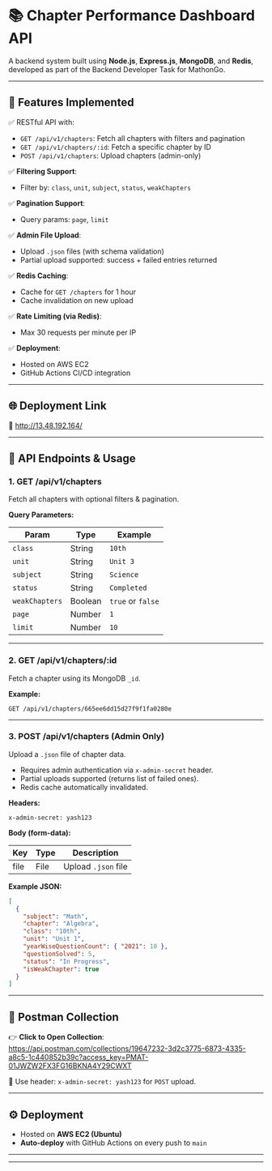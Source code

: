 
# 📚 Chapter Performance Dashboard API

A backend system built using **Node.js**, **Express.js**, **MongoDB**, and **Redis**, developed as part of the Backend Developer Task for MathonGo.

---

## 🚀 Features Implemented

✅ RESTful API with:
- `GET /api/v1/chapters`: Fetch all chapters with filters and pagination
- `GET /api/v1/chapters/:id`: Fetch a specific chapter by ID
- `POST /api/v1/chapters`: Upload chapters (admin-only)

✅ **Filtering Support**:
- Filter by: `class`, `unit`, `subject`, `status`, `weakChapters`

✅ **Pagination Support**:
- Query params: `page`, `limit`

✅ **Admin File Upload**:
- Upload `.json` files (with schema validation)
- Partial upload supported: success + failed entries returned

✅ **Redis Caching**:
- Cache for `GET /chapters` for 1 hour
- Cache invalidation on new upload

✅ **Rate Limiting (via Redis)**:
- Max 30 requests per minute per IP

✅ **Deployment**:
- Hosted on AWS EC2
- GitHub Actions CI/CD integration

---

## 🌐 Deployment Link

🔗 http://13.48.192.164/

---

## 🧪 API Endpoints & Usage

### 1. **GET /api/v1/chapters**

Fetch all chapters with optional filters & pagination.

**Query Parameters:**

| Param          | Type    | Example        |
|----------------|---------|----------------|
| `class`        | String  | `10th`         |
| `unit`         | String  | `Unit 3`       |
| `subject`      | String  | `Science`      |
| `status`       | String  | `Completed`    |
| `weakChapters` | Boolean | `true` or `false` |
| `page`         | Number  | `1`            |
| `limit`        | Number  | `10`           |

---

### 2. **GET /api/v1/chapters/:id**

Fetch a chapter using its MongoDB `_id`.

**Example:**

```
GET /api/v1/chapters/665ee6dd15d27f9f1fa0280e
```

---

### 3. **POST /api/v1/chapters** (Admin Only)

Upload a `.json` file of chapter data.

- Requires admin authentication via `x-admin-secret` header.
- Partial uploads supported (returns list of failed ones).
- Redis cache automatically invalidated.

**Headers:**

```
x-admin-secret: yash123
```

**Body (form-data):**

| Key   | Type | Description         |
|-------|------|---------------------|
| file  | File | Upload `.json` file |

**Example JSON:**

```json
[
  {
    "subject": "Math",
    "chapter": "Algebra",
    "class": "10th",
    "unit": "Unit 1",
    "yearWiseQuestionCount": { "2021": 10 },
    "questionSolved": 5,
    "status": "In Progress",
    "isWeakChapter": true
  }
]
```

---

## 🧪 Postman Collection

👉 **Click to Open Collection**:  
https://api.postman.com/collections/19647232-3d2c3775-6873-4335-a8c5-1c440852b39c?access_key=PMAT-01JWZW2FX3FG16BKNA4Y29CWXT

🔐 Use header: `x-admin-secret: yash123` for `POST` upload.

---

## ⚙️ Deployment

- Hosted on **AWS EC2 (Ubuntu)**
- **Auto-deploy** with GitHub Actions on every push to `main`

---


---
